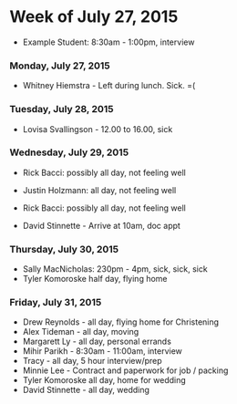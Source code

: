 # Week of July 27, 2015

* Example Student: 8:30am - 1:00pm, interview

### Monday, July 27, 2015

* Whitney Hiemstra - Left during lunch. Sick. =(

### Tuesday, July 28, 2015

* Lovisa Svallingson - 12.00 to 16.00, sick 

### Wednesday, July 29, 2015
* Rick Bacci: possibly all day, not feeling well

* Justin Holzmann: all day, not feeling well
* Rick Bacci: possibly all day, not feeling well
* David Stinnette - Arrive at 10am, doc appt

### Thursday, July 30, 2015

* Sally MacNicholas: 230pm - 4pm, sick, sick, sick
* Tyler Komoroske half day, flying home

### Friday, July 31, 2015
* Drew Reynolds - all day, flying home for Christening
* Alex Tideman - all day, moving
* Margarett Ly - all day, personal errands
* Mihir Parikh - 8:30am - 11:00am, interview
* Tracy - all day, 5 hour interview/prep
* Minnie Lee - Contract and paperwork for job / packing
* Tyler Komoroske all day, home for wedding
* David Stinnette - all day, wedding
